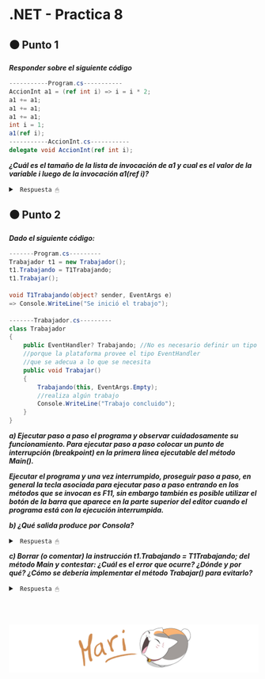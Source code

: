 # .NET - Practica 8


## ⚫ Punto 1

***Responder sobre el siguiente código***

~~~c#
-----------Program.cs-----------
AccionInt a1 = (ref int i) => i = i * 2;
a1 += a1;
a1 += a1;
a1 += a1;
int i = 1;
a1(ref i);
-----------AccionInt.cs-----------
delegate void AccionInt(ref int i);
~~~

***¿Cuál es el tamaño de la lista de invocación de a1 y cual es el valor de la variable i luego de la invocación a1(ref i)?***

<details><summary> <code> Respuesta 🖱 </code></summary><br>

En el código se utiliza un delegado AccionInt para representar una acción que toma una referencia a un entero y lo modifica. Luego, en el archivo Program.cs, se crea una instancia de este delegado llamada a1 que se utiliza varias veces.

El tamaño de la lista de invocación de a1 será 4, ya que se agrega la misma acción (a1) cuatro veces usando el operador +=.

El valor de la variable i después de la invocación a1(ref i) dependerá de cuántas veces se haya ejecutado la acción. En la acción a1, se multiplica el valor de i por 2 cada vez que se ejecuta. La primera vez que se ejecuta, i es 1, luego se convierte en 2, luego 4, luego 8 y finalmente 16. Pero la acción se ejecuta cuatro veces debido a que la estás agregando a sí misma cuatro veces en la lista de invocación. Entonces, el valor final de i será 1×2^4=16×2^4=256.

</details>

## ⚫ Punto 2

***Dado el siguiente código:***

~~~c#
-------Program.cs---------
Trabajador t1 = new Trabajador();
t1.Trabajando = T1Trabajando;
t1.Trabajar();

void T1Trabajando(object? sender, EventArgs e)
=> Console.WriteLine("Se inició el trabajo");

-------Trabajador.cs---------
class Trabajador
{
    public EventHandler? Trabajando; //No es necesario definir un tipo delegado propio
    //porque la plataforma provee el tipo EventHandler
    //que se adecua a lo que se necesita
    public void Trabajar()
    {
        Trabajando(this, EventArgs.Empty);
        //realiza algún trabajo
        Console.WriteLine("Trabajo concluido");
    }
}
~~~

***a) Ejecutar paso a paso el programa y observar cuidadosamente su funcionamiento. Para ejecutar paso a paso colocar un punto de interrupción (breakpoint) en la primera línea ejecutable del método Main().***

***Ejecutar el programa y una vez interrumpido, proseguir paso a paso, en general la tecla asociada para ejecutar paso a paso entrando en los métodos que se invocan es F11, sin embargo también es posible utilizar el botón de la barra que aparece en la parte superior del editor cuando el programa está con la ejecución interrumpida.***

***b) ¿Qué salida produce por Consola?***

<details><summary> <code> Respuesta 🖱 </code></summary><br>

~~~
Se inició el trabajo
Trabajo concluido
~~~

</details>

***c) Borrar (o comentar) la instrucción t1.Trabajando = T1Trabajando; del método Main y contestar: ¿Cuál es el error que ocurre? ¿Dónde y por qué? ¿Cómo se debería implementar el método Trabajar() para evitarlo?***

<details><summary> <code> Respuesta 🖱 </code></summary><br>

El programa tira dos warning:

* Trabajador.cs(8,9) --> La función local "T1Trabajando" se declara pero nunca se usa.

* Trabajador.cs(3,26) --> El campo 'Trabajador.Trabajando' nunca se asigna y siempre tendrá el valor predeterminado null.

Luego se muestra la siguiente excepción:

Unhandled exception. System.NullReferenceException: Object reference not set to an instance of an object.

* at Trabajador.Trabajar() in Trabajador.cs:line 8

* at Program. </Maín/> $(String[] args) in Program.cs:line 14

</details>

<br>
<br>
<br>


<p><img align="center" src="https://github.com/Marimari2342/Marimari2342/blob/main/firmagith.png" alt="marigit"/></p>